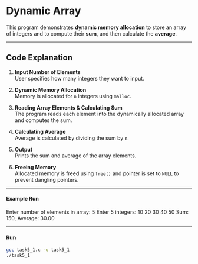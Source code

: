 # Dynamic Array  

This program demonstrates **dynamic memory allocation** to store an array of integers and to compute their **sum**, and then calculate the **average**.

---

## Code Explanation

1. **Input Number of Elements**  
   User specifies how many integers they want to input.

2. **Dynamic Memory Allocation**  
   Memory is allocated for `n` integers using `malloc`. 

3. **Reading Array Elements & Calculating Sum**  
   The program reads each element into the dynamically allocated array and computes the sum.

4. **Calculating Average**  
   Average is calculated by dividing the sum by `n`.

5. **Output**  
   Prints the sum and average of the array elements.

6. **Freeing Memory**  
   Allocated memory is freed using `free()` and pointer is set to `NULL` to prevent dangling pointers.

---

#### Example Run
Enter number of elements in array: 5
Enter 5 integers:
10 20 30 40 50
Sum: 150, Average: 30.00


---

#### Run

```bash
gcc task5_1.c -o task5_1
./task5_1
```
